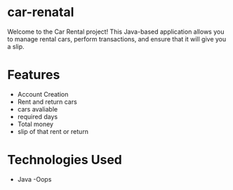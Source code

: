 # car-renatal

Welcome to the Car Rental project! This Java-based application allows you to manage rental cars, perform transactions, and ensure that it will give you a slip.

# Features
- Account Creation
- Rent and return cars
- cars avaliable 
- required days
- Total money
- slip of that rent or return

# Technologies Used
- Java
-Oops

